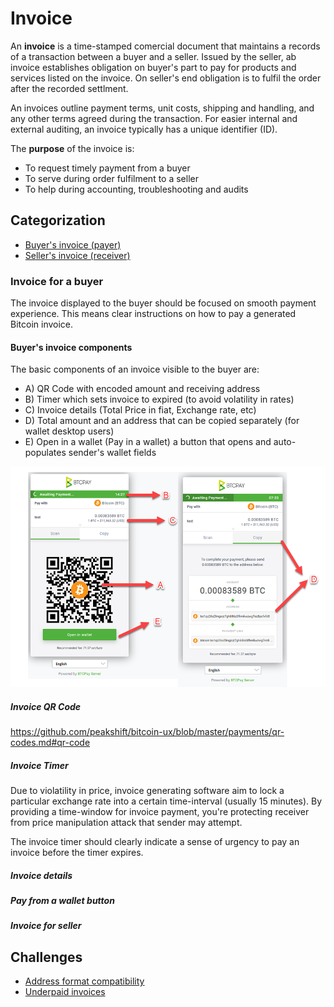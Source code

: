 # Invoice

An **invoice** is a time-stamped comercial document that maintains a records of a transaction between a buyer and a seller. Issued by the seller, ab invoice establishes obligation on buyer's part to pay for products and services listed on the invoice. On seller's end obligation is to fulfil the order after the recorded settlment.

An invoices outline payment terms, unit costs, shipping and handling, and any other terms agreed during the transaction. For easier internal and external auditing, an invoice typically has a unique identifier (ID).

The **purpose** of the invoice is:

- To request timely payment from a buyer
- To serve during order fulfilment to a seller
- To help during accounting, troubleshooting and audits

## Categorization

* [Buyer's invoice (payer)](InvoicePayer.md)
* [Seller's invoice (receiver)](InvoiceReceiver.md)

### Invoice for a buyer

The invoice displayed to the buyer should be focused on smooth payment experience. This means clear instructions on how to pay a generated Bitcoin invoice.

#### Buyer's invoice components

The basic components of an invoice visible to the buyer are:

* A) QR Code with encoded amount and receiving address
* B) Timer which sets invoice to expired (to avoid volatility in rates)
* C) Invoice details (Total Price in fiat, Exchange rate, etc)
* D) Total amount and an address that can be copied separately (for wallet desktop users)
* E) Open in a wallet (Pay in a wallet) a button that opens and auto-populates sender's wallet fields

![Components of an invoice visible to buyer](/Assets/img/InvoicesViewBuyerSide.png)

##### Invoice QR Code

https://github.com/peakshift/bitcoin-ux/blob/master/payments/qr-codes.md#qr-code

##### Invoice Timer

Due to violatility in price, invoice generating software aim to lock a particular exchange rate into a certain time-interval (usually 15 minutes). By providing a time-window for invoice payment, you're protecting receiver from price manipulation attack that sender may attempt. 

The invoice timer should clearly indicate a sense of urgency to pay an invoice before the timer expires.

##### Invoice details

##### Pay from a wallet button

##### Invoice for seller

## Challenges

- [Address format compatibility](InvoiceProblems.md#paying-from-an-exchange-underpaid-invoice)
- [Underpaid invoices](InvoiceProblems.md#paying-from-an-exchange-underpaid-invoice)